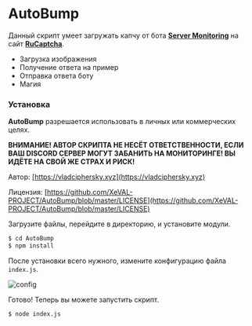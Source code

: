 # AutoBump

Данный скрипт умеет загружать капчу от бота **[Server Monitoring](https://discord-server.com)** на сайт **[RuCaptcha](https://rucaptcha.com)**.

  - Загрузка изображения
  - Получение ответа на пример
  - Отправка ответа боту
  - Магия

### Установка

**AutoBump** разрешается использовать в личных или коммерческих целях.

**ВНИМАНИЕ! АВТОР СКРИПТА НЕ НЕСЁТ ОТВЕТСТВЕННОСТИ, ЕСЛИ ВАШ DISCORD СЕРВЕР МОГУТ ЗАБАНИТЬ НА МОНИТОРИНГЕ! ВЫ ИДЁТЕ НА СВОЙ ЖЕ СТРАХ И РИСК!**

Автор: [https://vladciphersky.xyz](https://vladciphersky.xyz)

Лицензия: [https://github.com/XeVAL-PROJECT/AutoBump/blob/master/LICENSE](https://github.com/XeVAL-PROJECT/AutoBump/blob/master/LICENSE)

Загрузите файлы, перейдите в директорию, и установите модули.

```sh
$ cd AutoBump
$ npm install
```

После установки всего нужного, измените конфигурацию файла `index.js`.

![config](https://vladciphersky.xyz/share/2019-02-14_17-09-46.png)

Готово! Теперь вы можете запустить скрипт.

```sh
$ node index.js
```
